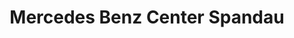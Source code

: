 ---
title: "Mercedes Benz Center Spandau"
url: /berlin/mercedes-benz-center-spandau/
shop: Autohaus
---